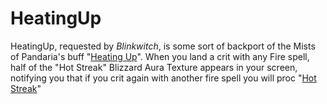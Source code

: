 # HeatingUp
HeatingUp, requested by *Blinkwitch*, is some sort of backport of the Mists of Pandaria's buff "[Heating Up](http://www.wowhead.com/spell=48107/heating-up)".
When you land a crit with any Fire spell, half of the "Hot Streak" Blizzard Aura Texture appears in your screen, notifying you that if you crit again with another fire spell you will proc "[Hot Streak](http://www.wowhead.com/spell=48108/pyroblast)"
